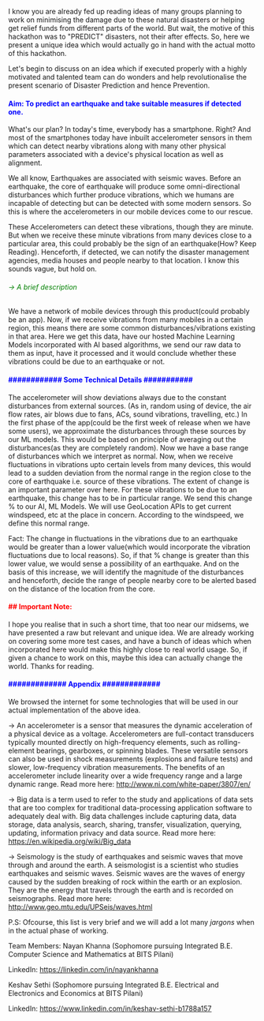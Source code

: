 
I know you are already fed up reading ideas of many groups planning to work on minimising the damage due to these natural disasters or helping get relief funds from different parts of the world. But wait, the motive of this hackathon was to "PREDICT" disasters, not their after effects. So, here we present a unique idea which would actually go in hand with the actual motto of this hackathon.

Let's begin to discuss on an idea which if executed properly with a highly motivated and talented team can do wonders and help revolutionalise the present scenario of Disaster Prediction and hence Prevention.

<h4 style="color:blue">Aim: To predict an earthquake and take suitable measures if detected one.</h6>

What's our plan?
In today's time, everybody has a smartphone. Right? And most of the smartphones today have inbuilt accelerometer sensors in them which can detect nearby vibrations along with many other physical parameters associated with a device's physical location as well as alignment.

We all know, Earthquakes are associated with seismic waves. Before an earthquake, the core of earthquake will produce some omni-directional disturbances which further produce vibrations, which we humans are incapable of detecting but can be detected with some modern sensors. So this is where the accelerometers in our mobile devices come to our rescue.

These Accelerometers can detect these vibrations, though they are minute. But when we receive these minute vibrations from many devices close to a particular area, this could probably be the sign of an earthquake(How? Keep Reading). Henceforth, if detected, we can notify the disaster management agencies, media houses and people nearby to that location.
I know this sounds vague, but hold on.

<h6 style="color:green">-&gt; A brief description</h6>
We have a network of mobile devices through this product(could probably be an app). Now, if we receive vibrations from many mobiles in a certain region, this means there are some common disturbances/vibrations existing in that area.
Here we get this data, have our hosted Machine Learning Models incorporated with AI based algorithms, we send our raw data to them as input, have it processed and it would conclude whether these vibrations could be due to an earthquake or not.

<h4 style="color:blue">############ Some Technical Details ###########</h6>

The accelerometer will show deviations always due to the constant disturbances from external sources. (As in, random using of device, the air flow rates, air blows due to fans, ACs, sound vibrations, travelling, etc.) In the first phase of the app(could be the first week of release when we have some users), we approximate the disturbances through these sources by our ML models. This would be based on principle of averaging out the disturbances(as they are completely random). Now we have a base range of disturbances which we interpret as normal. Now, when we receive fluctuations in vibrations upto certain levels from many devices, this would lead to a sudden deviation from the normal range in the region close to the core of earthquake i.e. source of these vibrations. The extent of change is an important parameter over here.
For these vibrations to be due to an earthquake, this change has to be in particular range. We send this change % to our AI, ML Models. We will use GeoLocation APIs to get current windspeed, etc at the place in concern. According to the windspeed, we define this normal range.

Fact: The change in fluctuations in the vibrations due to an earthquake would be greater than a lower value(which would incorporate the vibration fluctuations due to local reasons). So, if that % change is greater than this lower value, we would sense a possibility of an earthquake. And on the basis of this increase, we will identify the magnitude of the disturbances and henceforth, decide the range of people nearby core to be alerted based on the distance of the location from the core.

<h4 style="color:red">## Important Note:</h6>

I hope you realise that in such a short time, that too near our midsems, we have presented a raw but relevant and unique idea.
We are already working on covering some more test cases, and have a bunch of ideas which when incorporated here would make this highly close to real world usage.
So, if given a chance to work on this, maybe this idea can actually change the world.
Thanks for reading.

<h4 style="color:blue">############# Appendix #############</h6>

We browsed the internet for some technologies that will be used in our actual implementation of the above idea.

-> An accelerometer is a sensor that measures the dynamic acceleration of a physical device as a voltage. Accelerometers are full-contact transducers typically mounted directly on high-frequency elements, such as rolling-element bearings, gearboxes, or spinning blades. These versatile sensors can also be used in shock measurements (explosions and failure tests) and slower, low-frequency vibration measurements. The benefits of an accelerometer include linearity over a wide frequency range and a large dynamic range. Read more here: http://www.ni.com/white-paper/3807/en/

-> Big data is a term used to refer to the study and applications of data sets that are too complex for traditional data-processing application software to adequately deal with. Big data challenges include capturing data, data storage, data analysis, search, sharing, transfer, visualization, querying, updating, information privacy and data source.
Read more here: https://en.wikipedia.org/wiki/Big_data

-> Seismology is the study of earthquakes and seismic waves that move through and around the earth. A seismologist is a scientist who studies earthquakes and seismic waves.
Seismic waves are the waves of energy caused by the sudden breaking of rock within the earth or an explosion. They are the energy that travels through the earth and is recorded on seismographs.
Read more here: http://www.geo.mtu.edu/UPSeis/waves.html

P.S: Ofcourse, this list is very brief and we will add a lot many _jargons_ when in the actual phase of working.

Team Members:
Nayan Khanna (Sophomore pursuing Integrated B.E. Computer Science and Mathematics at BITS Pilani)

LinkedIn: https://linkedin.com/in/nayankhanna

Keshav Sethi (Sophomore pursuing Integrated B.E. Electrical and Electronics and Economics at BITS Pilani)

LinkedIn: https://www.linkedin.com/in/keshav-sethi-b1788a157

